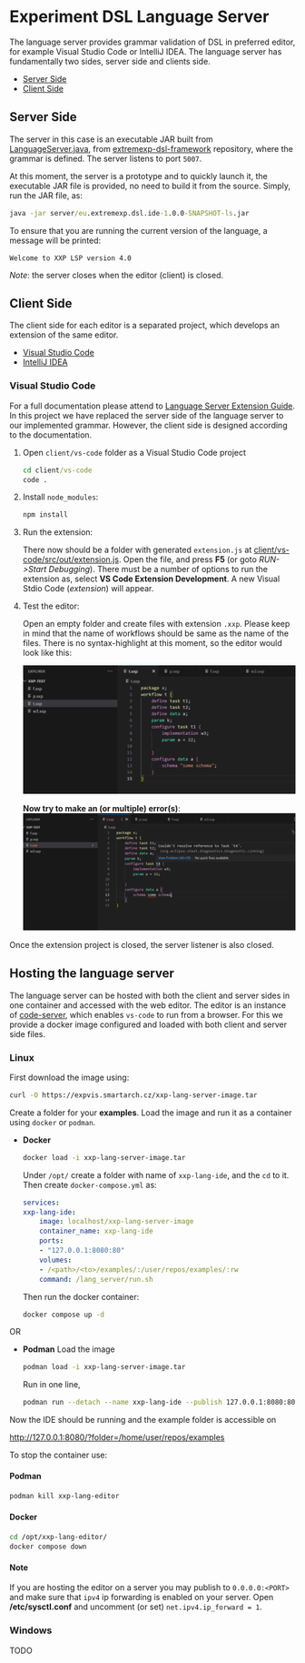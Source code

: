 # Experiment DSL Language Server
The language server provides grammar validation of DSL in preferred editor, for example Visual Studio Code or IntelliJ IDEA. The language server has fundamentally two sides, server side and clients side. 

- [Server Side](#server-side)
- [Client Side](#client-side)

## Server Side 
The server in this case is an executable JAR built from [LanguageServer.java](https://colab-repo.intracom-telecom.com/colab-projects/extremexp/experiment-modelling/extremexp-dsl-framework/-/blob/main/eu.extremexp.dsl.parent/eu.extremexp.dsl.ide/src/eu/extremexp/dsl/ide/ServerLauncher.java?ref_type=heads), from [extremexp-dsl-framework](https://colab-repo.intracom-telecom.com/colab-projects/extremexp/experiment-modelling/extremexp-dsl-framework) repository, where the grammar is defined. The server listens to port `5007`.

At this moment, the server is a prototype and to quickly launch it, the executable JAR file is provided, no need to build it from the source. Simply, run the JAR file, as:

```cmd
java -jar server/eu.extremexp.dsl.ide-1.0.0-SNAPSHOT-ls.jar
```
To ensure that you are running the current version of the language, a message will be printed:

```
Welcome to XXP LSP version 4.0
```

*Note*: the server closes when the editor (client) is closed. 


## Client Side
The client side for each editor is a separated project, which develops an extension of the same editor. 

- [Visual Studio Code](#visual-studio-code)
- [IntelliJ IDEA](#intellij-idea)

### Visual Studio Code
For a full documentation please attend to [Language Server Extension Guide](https://code.visualstudio.com/api/language-extensions/language-server-extension-guide). In this project we have replaced the server side of the language server to our implemented grammar. However, the client side is designed according to the documentation. 

1. Open `client/vs-code` folder as a Visual Studio Code project
    ```cmd
    cd client/vs-code
    code .
    ```

1. Install `node_modules`:
    ```cmd
    npm install
    ```

1. Run the extension:

    There now should be a folder with generated `extension.js` at [client/vs-code/src/out/extension.js](client/vs-code/src/out/extension.js). Open the file, and press **F5** (or goto *RUN->Start Debugging*). There must be a number of options to run the extension as, select **VS Code Extension Development**. A new Visual Stdio Code (*extension*) will appear.

1. Test the editor:

    Open an empty folder and create files with extension `.xxp`. Please keep in mind that the name of workflows should be same as the name of the files. There is no syntax-highlight at this moment, so the editor would look like this:

    ![VS code no editor](assets/vs-editor-no-error.png)


    **Now try to make an (or multiple) error(s)**:
    ![VS code with error](assets/vs-editor-with-error.png)

Once the extension project is closed, the server listener is also closed.


## Hosting the language server
The language server can be hosted with both the client and server sides in one container and accessed with the web editor. The editor is an instance of [code-server](https://github.com/coder/code-server), which enables `vs-code` to run from a browser. For this we provide a docker image  configured and loaded with both client and server side files. 

### Linux
First download the image using:

```bash
curl -O https://expvis.smartarch.cz/xxp-lang-server-image.tar
```
Create a folder for your **examples**. Load the image and run it as a container using `docker` or `podman`. 


- **Docker**
    ```bash
    docker load -i xxp-lang-server-image.tar
    ```

    Under `/opt/` create a folder with name of `xxp-lang-ide`, and the `cd` to it. Then create `docker-compose.yml` as:

    ```yaml
    services:
    xxp-lang-ide:
        image: localhost/xxp-lang-server-image
        container_name: xxp-lang-ide
        ports:
        - "127.0.0.1:8080:80"
        volumes:
        - /<path>/<to>/examples/:/user/repos/examples/:rw
        command: /lang_server/run.sh
    ```

    Then run the docker container:
    ```bash
    docker compose up -d
    ```

OR

- **Podman**
    Load the image
    ```bash
    podman load -i xxp-lang-server-image.tar
    ```

    Run in one line,
    ```bash
    podman run --detach --name xxp-lang-ide --publish 127.0.0.1:8080:80/tcp -v /<path>/<to>/examples/:/user/repos/examples/:rw xxp-lang-server-image /lang_server/run.sh
    ```


Now the IDE should be running and the example folder is accessible on 

http://127.0.0.1:8080/?folder=/home/user/repos/examples

To stop the container use:

#### Podman
```bash
podman kill xxp-lang-editor
```

#### Docker
```bash
cd /opt/xxp-lang-editor/
docker compose down
```

#### Note
If you are hosting the editor on a server you may publish to `0.0.0.0:<PORT>` and make sure that `ipv4` ip forwarding is enabled on your server. Open **/etc/sysctl.conf** and uncomment (or set) `net.ipv4.ip_forward = 1`.




### Windows
TODO